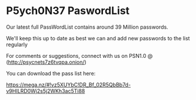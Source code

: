# P5ych0N37 PaswordList
Our latest full PassWordList contains around 39 Million passwords.

We'll keep this up to date as best we can and add new passwords to the list regularly

For comments or suggestions, connect with us on PSN1.0 @ (http://psycnets7z6tvqpa.onion/)

You can download the pass list here:

https://mega.nz/#!vz5XUYbC!DR_Bf_02R5QbBb7d-v9HILRD0Wj2s5j2WKh3ac5Ti88





